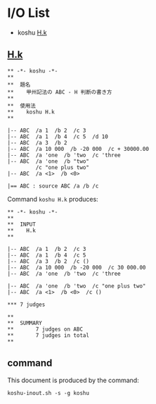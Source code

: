 # I/O List

- koshu [H.k](#hk)



## [H.k](H.k)

```
** -*- koshu -*-
**
**  題名
**    甲州記法の ABC - H 判断の書き方
**
**  使用法
**    koshu H.k
**

|-- ABC  /a 1  /b 2  /c 3
|-- ABC  /a 1  /b 4  /c 5  /d 10
|-- ABC  /a 3  /b 2
|-- ABC  /a 10 000  /b -20 000  /c + 30000.00
|-- ABC  /a 'one  /b 'two  /c 'three
|-- ABC  /a 'one  /b "two"
         /c "one plus two"
|-- ABC  /a <1>  /b <0>

|== ABC : source ABC /a /b /c

```

Command `koshu H.k` produces:

```
** -*- koshu -*-
**
**  INPUT
**    H.k
**

|-- ABC  /a 1  /b 2  /c 3
|-- ABC  /a 1  /b 4  /c 5
|-- ABC  /a 3  /b 2  /c ()
|-- ABC  /a 10 000  /b -20 000  /c 30 000.00
|-- ABC  /a 'one  /b 'two  /c 'three

|-- ABC  /a 'one  /b 'two  /c "one plus two"
|-- ABC  /a <1>  /b <0>  /c ()

*** 7 judges

**
**  SUMMARY
**       7 judges on ABC
**       7 judges in total
**
```



## command

This document is produced by the command:

```
koshu-inout.sh -s -g koshu
```
